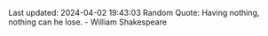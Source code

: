Last updated: 2024-04-02 19:43:03
Random Quote: Having nothing, nothing can he lose. - William Shakespeare